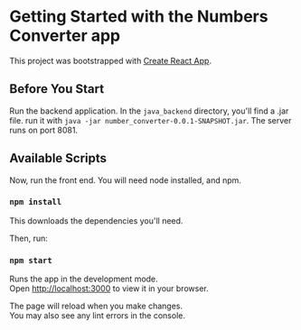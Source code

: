 # Getting Started with the Numbers Converter app

This project was bootstrapped with [Create React App](https://github.com/facebook/create-react-app).

## Before You Start

Run the backend application. In the `java_backend` directory, you'll find a .jar file. run it with `java -jar number_converter-0.0.1-SNAPSHOT.jar`. The server runs on port 8081.

## Available Scripts

Now, run the front end. You will need node installed, and npm.

### `npm install`

This downloads the dependencies you'll need.

Then, run:

### `npm start`

Runs the app in the development mode.\
Open [http://localhost:3000](http://localhost:3000) to view it in your browser.

The page will reload when you make changes.\
You may also see any lint errors in the console.
